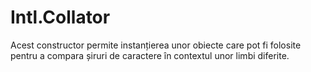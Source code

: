 # Intl.Collator

Acest constructor permite instanțierea unor obiecte care pot fi folosite pentru a compara șiruri de caractere în contextul unor limbi diferite.